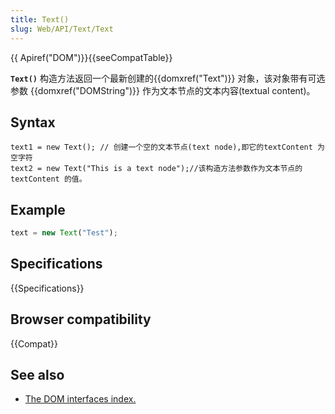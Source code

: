 ```yaml
---
title: Text()
slug: Web/API/Text/Text
---
```


{{ Apiref("DOM")}}{{seeCompatTable}}

**`Text()`** 构造方法返回一个最新创建的{{domxref("Text")}} 对象，该对象带有可选参数 {{domxref("DOMString")}} 作为文本节点的文本内容(textual content)。

## Syntax

```plain
text1 = new Text(); // 创建一个空的文本节点(text node),即它的textContent 为空字符
text2 = new Text("This is a text node");//该构造方法参数作为文本节点的textContent 的值。
```

## Example

```js
text = new Text("Test");
```

## Specifications

{{Specifications}}

## Browser compatibility

{{Compat}}

## See also

- [The DOM interfaces index.](/zh-CN/docs/DOM/DOM_Reference)
